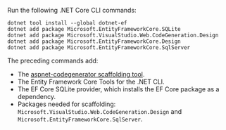 Run the following .NET Core CLI commands:

```console
dotnet tool install --global dotnet-ef
dotnet add package Microsoft.EntityFrameworkCore.SQLite
dotnet add package Microsoft.VisualStudio.Web.CodeGeneration.Design
dotnet add package Microsoft.EntityFrameworkCore.Design
dotnet add package Microsoft.EntityFrameworkCore.SqlServer
```

The preceding commands add:

* The [aspnet-codegenerator scaffolding tool](xref:fundamentals/tools/dotnet-aspnet-codegenerator).
* The Entity Framework Core Tools for the .NET CLI.
* The EF Core SQLite provider, which installs the EF Core package as a dependency.
* Packages needed for scaffolding: `Microsoft.VisualStudio.Web.CodeGeneration.Design` and `Microsoft.EntityFrameworkCore.SqlServer`.